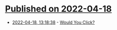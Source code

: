 # [Published on 2022-04-18](index.md)

* [2022-04-18, 13:18:38](https://news.ycombinator.com/item?id=31070149) - [Would You Click?](https://catalonia.citizenlab.ca/)
